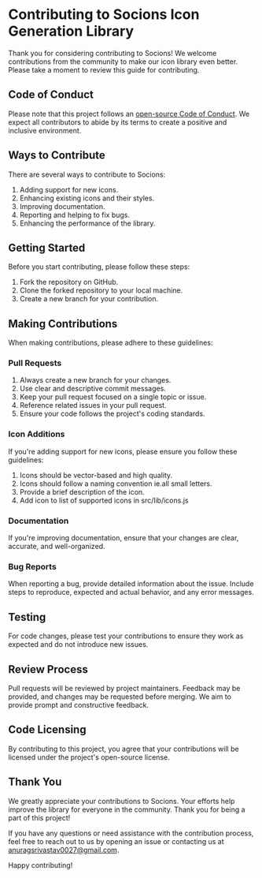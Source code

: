 # Contributing to Socions Icon Generation Library

Thank you for considering contributing to Socions! We welcome contributions from the community to make our icon library even better. Please take a moment to review this guide for contributing.

## Code of Conduct

Please note that this project follows an [open-source Code of Conduct](CODE_OF_CONDUCT.md). We expect all contributors to abide by its terms to create a positive and inclusive environment.

## Ways to Contribute

There are several ways to contribute to Socions:

1. Adding support for new icons.
2. Enhancing existing icons and their styles.
3. Improving documentation.
4. Reporting and helping to fix bugs.
5. Enhancing the performance of the library.

## Getting Started

Before you start contributing, please follow these steps:

1. Fork the repository on GitHub.
2. Clone the forked repository to your local machine.
3. Create a new branch for your contribution.

## Making Contributions

When making contributions, please adhere to these guidelines:

### Pull Requests

1. Always create a new branch for your changes.
2. Use clear and descriptive commit messages.
3. Keep your pull request focused on a single topic or issue.
4. Reference related issues in your pull request.
5. Ensure your code follows the project's coding standards.

### Icon Additions

If you're adding support for new icons, please ensure you follow these guidelines:

1. Icons should be vector-based and high quality.
2. Icons should follow a naming convention ie.all small letters.
3. Provide a brief description of the icon.
4. Add icon to list of supported icons in src/lib/icons.js

### Documentation

If you're improving documentation, ensure that your changes are clear, accurate, and well-organized.

### Bug Reports

When reporting a bug, provide detailed information about the issue. Include steps to reproduce, expected and actual behavior, and any error messages.

## Testing

For code changes, please test your contributions to ensure they work as expected and do not introduce new issues.

## Review Process

Pull requests will be reviewed by project maintainers. Feedback may be provided, and changes may be requested before merging. We aim to provide prompt and constructive feedback.

## Code Licensing

By contributing to this project, you agree that your contributions will be licensed under the project's open-source license.

## Thank You

We greatly appreciate your contributions to Socions. Your efforts help improve the library for everyone in the community. Thank you for being a part of this project!

If you have any questions or need assistance with the contribution process, feel free to reach out to us by opening an issue or contacting us at [anuragsrivastav0027@gmail.com](mailto:anuragsrivastav0027@gmail.com).

Happy contributing!
